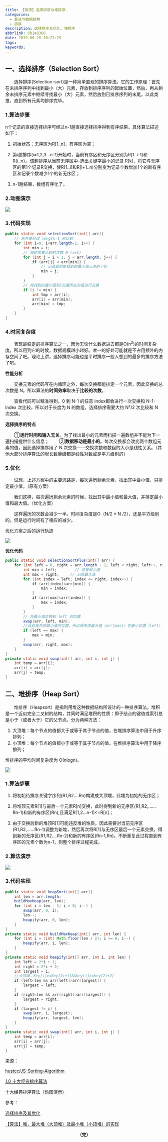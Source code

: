 ```yaml
---
title: 【排序】选择排序与堆排序
categories:
  - 算法与数据结构
  - 排序
description: 选择排序及优化，堆排序
abbrlink: 6b1a8360
date: 2019-06-28 16:22:29
tags:
keywords:
---
```


## 一、选择排序（Selection Sort）

　　选择排序(Selection-sort)是一种简单直观的排序算法。它的工作原理：首先在未排序序列中找到最小（大）元素，存放到排序序列的起始位置，然后，再从剩余未排序元素中继续寻找最小（大）元素，然后放到已排序序列的末尾。以此类推，直到所有元素均排序完毕。 

<!--more-->

### 1.算法步骤

n个记录的直接选择排序可经过n-1趟直接选择排序得到有序结果。具体算法描述如下：

1. 初始状态：无序区为R[1..n]，有序区为空；

2. 第i趟排序(i=1,2,3…n-1)开始时，当前有序区和无序区分别为R[1..i-1]和R(i..n）。该趟排序从当前无序区中-选出关键字最小的记录 R[k]，将它与无序区的第1个记录R交换，使R[1..i]和R[i+1..n)分别变为记录个数增加1个的新有序区和记录个数减少1个的新无序区；

3. n-1趟结束，数组有序化了。

### 2.动图演示

![](http://ww1.sinaimg.cn/large/75a4a8eegy1g4gy9rpb9ng20mj06wdsb.gif)

### 3.代码实现

~~~java
public static void selectionSort(int[] arr){
    // 总共要经过 length-1 轮比较
    for (int i=0; i<arr.length-1; i++) {
        int min = i;
        // 每轮需要比较的次数 N-(i+1)
        for (int j = i + 1; j < arr.length; j++) {
            if (arr[j] < arr[min]) {
                // 记录目前能找到的最小值元素的下标
                min = j;
            }
        }
        // 将找到的最小值和i位置所在的值进行交换
        if (i != min) {
            int tmp = arr[i];
            arr[i] = arr[min];
            arr[min] = tmp;
        }
    }
}
~~~

### 4.时间复杂度

　　表现最稳定的排序算法之一，因为无论什么数据进去都是O(n<sup>2</sup>)的时间复杂度，所以用到它的时候，数据规模越小越好。唯一的好处可能就是不占用额外的内存空间了吧。理论上讲，选择排序可能也是平时排序一般人想到的最多的排序方法了吧。

**性能分析**

　　交换元素的代码写在内循环之外，每次交换都能排定一个元素，因此交换的总次数是 N。所以算法的**时间效率**取决于**比较的次数**。

　　查看代码可以精准得到，0 到 N-1 的任意 index都会进行一次交换和 N-1-index 次比较，所以对于长度为 N 的数组，选择排序需要大约 N²/2 次比较和 N 次交换。

**选择排序的特点**

　　①**运行时间和输入无关**。为了找出最小的元素而扫描一遍数组并不能为下一遍扫描提供什么信息；
　　②**数据移动是最小的**。每次交换都会改变两个数组元素的值，因此选择排序用了 N 次交换——交换次数和数组的大小是线性关系。（其他大部分排序算法的增长数量级都是线性对数或是平方级别的）

### 5.优化

　　试想，上述方案中的主要思路是，每次遍历剩余元素，找出其中最小值，只排定最小值。（原有方案）

　　我们这样，每次遍历剩余元素的时候，找出其中最小值和最大值，并排定最小值和最大值。（优化方案）

　　这样遍历的次数会减少一半。时间复杂度是O（N/2 * N /2），还是平方级别的。但是运行时间有了相应的减少。

优化方案之后的运行轨迹

![](http://ww1.sinaimg.cn/large/75a4a8eegy1g4i87tcdduj20ih07agoo.jpg)

**优化代码**

~~~java
public static void selectionSortPlus(int[] arr) {
    for (int left = 0, right = arr.length - 1; left < right; left++, right--) {
        int min = left;        // 记录最小值
        int max = right;     // 记录最大值
        for (int index = left; index <= right; index++) {
            if (arr[index]<arr[min]) {
                min = index;
            }
            if (arr[max]<arr[index]) {
                max = index;
            }
        }
        // 将最小值交换到 left 的位置
        swap(arr, left, min);
        //此处是先排最小值的位置，所以得考虑最大值（arr[max]）在最小位置（left）的情况。
        if (left == max) {
            max = min;
        }
        swap(arr, right, max);
    }
}	
private static void swap(int[] arr, int i, int j) {
    int temp = arr[i];
    arr[i] = arr[j];
    arr[j] = temp;
}
~~~

## 二、堆排序（Heap Sort）

　　堆排序（Heapsort）是指利用堆这种数据结构所设计的一种排序算法。堆积是一个近似完全二叉树的结构，并同时满足堆积的性质：即子结点的键值或索引总是小于（或者大于）它的父节点。分为两种方法：

1. 大顶堆：每个节点的值都大于或等于其子节点的值，在堆排序算法中用于升序排列；
2. 小顶堆：每个节点的值都小于或等于其子节点的值，在堆排序算法中用于降序排列；

堆排序的平均时间复杂度为 Ο(nlogn)。

![](http://ww1.sinaimg.cn/large/75a4a8eegy1g4kgvzkrn1j20qo0f4gok.jpg)

### 1.算法步骤

1. 将初始待排序关键字序列(R1,R2….Rn)构建成大顶堆，此堆为初始的无序区；

2. 将堆顶元素R[1]与最后一个元素R[n]交换，此时得到新的无序区(R1,R2,……Rn-1)和新的有序区(Rn),且满足R[1,2…n-1]<=R[n]；

3. 由于交换后新的堆顶R[1]可能违反堆的性质，因此需要对当前无序区(R1,R2,……Rn-1)调整为新堆，然后再次将R[1]与无序区最后一个元素交换，得到新的无序区(R1,R2….Rn-2)和新的有序区(Rn-1,Rn)。不断重复此过程直到有序区的元素个数为n-1，则整个排序过程完成。

### 2.算法演示

![](http://ww1.sinaimg.cn/large/75a4a8eegy1g4iyika5i0g20f70a4hdt.gif)

### 3.代码实现

~~~java
public static void heapSort(int[] arr){
    int len = arr.length;
    buildMaxHeap(arr, len);
    for (int i = len - 1; i > 0; i--) {
        swap(arr, 0, i);
        len--;
        heapify(arr, 0, len);
    }
}
private static void buildMaxHeap(int[] arr, int len) {
    for (int i = (int) Math.floor(len / 2); i >= 0; i--) {
        heapify(arr, i, len);
    }
}
private static void heapify(int[] arr, int i, int len) {
    int left = 2*i + 1;
    int right = 2*i + 2;
    int largest = i;
    //大顶堆：Key[i]>=Key[2i+1]&&key[i]>=key[2i+2]
    if (left<len && arr[left]>arr[largest]) {
        largest = left;
    }
    if (right<len && arr[right]>arr[largest]) {
        largest = right;
    }
    if (largest != i) {
        swap(arr, i, largest);
        heapify(arr, largest, len);
    }
}
private static void swap(int[] arr, int i, int j) {
    int temp = arr[i];
    arr[i] = arr[j];
    arr[j] = temp;
}
~~~

来源：

[hustcc/JS-Sorting-Algorithm](https://github.com/hustcc/JS-Sorting-Algorithm)

[1.0 十大经典排序算法](https://www.runoob.com/w3cnote/ten-sorting-algorithm.html)

[十大经典排序算法（动图演示）](https://www.cnblogs.com/onepixel/p/7674659.html)

参考：

[选择排序及其优化](https://www.jianshu.com/p/db6dad1a7e28)

[【算法】堆，最大堆（大顶堆）及最小堆（小顶堆）的实现](https://blog.csdn.net/cdnight/article/details/11650983)

<center><font style="font-weight:bold">（完）</font></center>
